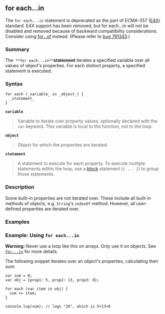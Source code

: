 ## for each...in

The `for each...in` statement is deprecated as the part of ECMA-357 ([E4X][0]) standard. E4X support has been removed, but for each...in will not be disabled and removed because of backward compatibility considerations. Consider using [for...of][1] instead. (Please refer to [bug 791343][2].)

### Summary

The` **for each...in**`**statement** iterates a specified variable over all values of object's properties. For each distinct property, a specified statement is executed.

### Syntax

    for each (_variable_ in _object_) {
      _statement_
    }

**`variable`**

> Variable to iterate over property values, optionally declared with the `var` keyword. This variable is local to the function, not to the loop.

**`object`**

> Object for which the properties are iterated.

**`statement`**

> A statement to execute for each property. To execute multiple statements within the loop, use a [block][3] statement (`{ ... }`) to group those statements.

### Description

Some built-in properties are not iterated over. These include all built-in methods of objects, e.g. `String`'s `indexOf` method. However, all user-defined properties are iterated over.

### Examples

### Example: Using `for each...in`

**Warning:** Never use a loop like this on arrays. Only use it on objects. See [`for...in`][4] for more details.

The following snippet iterates over an object's properties, calculating their sum:

    var sum = 0;
    var obj = {prop1: 5, prop2: 13, prop3: 8};
    
    for each (var item in obj) {
      sum += item;
    }
    
    console.log(sum); // logs "26", which is 5+13+8



[0]: https://developer.mozilla.org/en/docs/Archive/Web/E4X "https://developer.mozilla.org/en/docs/E4X"
[1]: https://developer.mozilla.org/en/docs/Web/JavaScript/Reference/Statements/for...of "https://developer.mozilla.org/en/docs/JavaScript/Reference/Statements/for...of"
[2]: https://bugzilla.mozilla.org/show_bug.cgi?id=791343 "disable for-each statement on javascript.options.xml.{content|chrome} = false"
[3]: https://developer.mozilla.org/en/docs/Web/JavaScript/Reference/Statements/block "JavaScript/Reference/Statements/block"
[4]: https://developer.mozilla.org/en/docs/Web/JavaScript/Reference/Statements/for...in